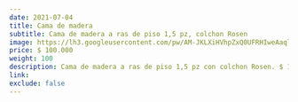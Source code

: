 ```yaml
---
date: 2021-07-04
title: Cama de madera
subtitle: Cama de madera a ras de piso 1,5 pz, colchon Rosen
image: https://lh3.googleusercontent.com/pw/AM-JKLXiHVhpZxQ0UFRHIweAaqlf1N-ruKcXKN4XcLoAO8GJPNpbUCnKJqT481rNb7p0bZyJ0JMNyV8x6ybcfCVar866tO8e4pxm3XuWv5p15OdBsGCwj6600sbMX17KXP0Wipal_te62MD_ACZTKFF2UTDT9g=w575-h621-no?authuser=0
price: $ 100.000
weight: 100
description: Cama de madera a ras de piso 1,5 pz con colchon Rosen. $ 130.000 con set ropa de cama que incluye cubrecolchon waterproof, sabana, plumon de bamboo y dos sets de fundas cubreplumon (Dory y Bombero Sam)
link: 
exclude: false
---
```

